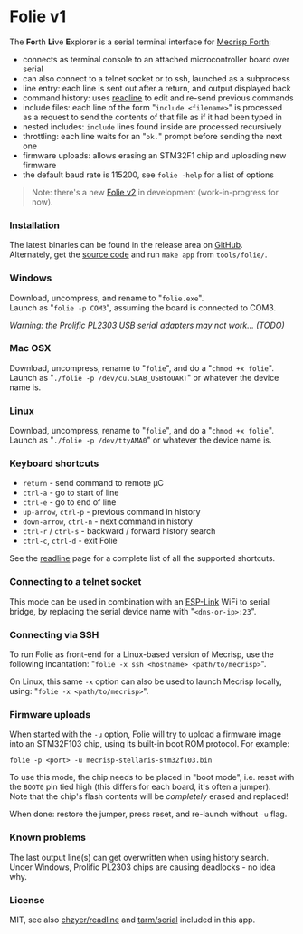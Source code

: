 # Folie v1

The **Fo**rth **Li**ve **E**xplorer is a serial terminal interface for [Mecrisp Forth][MF]:

* connects as terminal console to an attached microcontroller board over serial
* can also connect to a telnet socket or to ssh, launched as a subprocess
* line entry: each line is sent out after a return, and output displayed back
* command history: uses [readline][RL] to edit and re-send previous commands
* include files: each line of the form "`include <filename>`" is processed  
  as a request to send the contents of that file as if it had been typed in
* nested includes: `include` lines found inside are processed recursively
* throttling: each line waits for an "`ok.`" prompt before sending the next one
* firmware uploads: allows erasing an STM32F1 chip and uploading new firmware
* the default baud rate is 115200, see `folie -help` for a list of options

> Note: there's a new [Folie v2][F2] in development (work-in-progress for now).

### Installation

The latest binaries can be found in the release area on [GitHub][GH].  
Alternately, get the [source code][SC] and run `make app` from `tools/folie/`.

### Windows

Download, uncompress, and rename to "`folie.exe`".  
Launch as "`folie -p COM3`", assuming the board is connected to COM3.  

_Warning: the Prolific PL2303 USB serial adapters may not work... (TODO)_

### Mac OSX

Download, uncompress, rename to "`folie`", and do a "`chmod +x folie`".  
Launch as "`./folie -p /dev/cu.SLAB_USBtoUART`" or whatever the device name is.

### Linux

Download, uncompress, rename to "`folie`", and do a "`chmod +x folie`".  
Launch as "`./folie -p /dev/ttyAMA0`" or whatever the device name is.

### Keyboard shortcuts

* `return` - send command to remote µC
* `ctrl-a` - go to start of line
* `ctrl-e` - go to end of line
* `up-arrow`, `ctrl-p` - previous command in history
* `down-arrow`, `ctrl-n` - next command in history
* `ctrl-r` / `ctrl-s` - backward / forward history search
* `ctrl-c`, `ctrl-d` - exit Folie

See the [readline]() page for a complete list of all the supported shortcuts.

### Connecting to a telnet socket

This mode can be used in combination with an [ESP-Link][EL] WiFi to serial  
bridge, by replacing the serial device name with "`<dns-or-ip>:23`".

### Connecting via SSH

To run Folie as front-end for a Linux-based version of Mecrisp, use the  
following incantation: "`folie -x ssh <hostname> <path/to/mecrisp>`".

On Linux, this same `-x` option can also be used to launch Mecrisp locally,  
using: "`folie -x <path/to/mecrisp>`".

### Firmware uploads

When started with the `-u` option, Folie will try to upload a firmware image  
into an STM32F103 chip, using its built-in boot ROM protocol. For example:

    folie -p <port> -u mecrisp-stellaris-stm32f103.bin

To use this mode, the chip needs to be placed in "boot mode", i.e. reset with  
the `BOOT0` pin tied high (this differs for each board, it's often a jumper).  
Note that the chip's flash contents will be _completely_ erased and replaced!

When done: restore the jumper, press reset, and re-launch without `-u` flag.

### Known problems

The last output line(s) can get overwritten when using history search.  
Under Windows, Prolific PL2303 chips are causing deadlocks - no idea why.

### License

MIT, see also [chzyer/readline][LR] and [tarm/serial][LS] included in this app.

  [MF]: http://mecrisp.sourceforge.net
  [RL]: http://gopkg.in/readline.v1
  [GH]: https://github.com/jeelabs/embello/releases
  [SC]: https://github.com/jeelabs/embello
  [LR]: https://github.com/chzyer/readline/blob/v1.2/LICENSE
  [LS]: https://github.com/tarm/serial/blob/master/LICENSE
  [EL]: https://github.com/jeelabs/esp-link
  [F2]: https://github.com/jeelabs/folie
